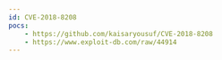 ```yaml
---
id: CVE-2018-8208
pocs:
    - https://github.com/kaisaryousuf/CVE-2018-8208
    - https://www.exploit-db.com/raw/44914
---
```

